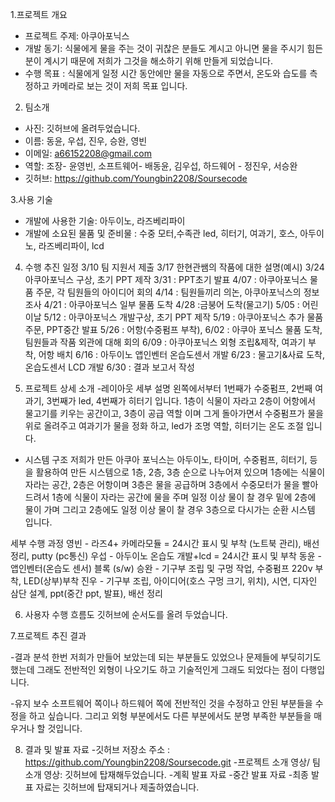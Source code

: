 1.프로젝트 개요
- 프로젝트 주제: 아쿠아포닉스
- 개발 동기: 식물에게 물을 주는 것이 귀찮은 분들도 계시고 아니면 물을 주시기 힘든 분이 계시기 때문에 저희가 그것을 해소하기 위해 만들게 되었습니다.
- 수행 목표 : 식물에게 일정 시간 동안에만 물을 자동으로 주면서, 온도와 습도를 측정하고 카메라로 보는 것이 저희 목표 입니다.

2. 팀소개
- 사진: 깃허브에 올려두었습니다.
- 이름: 동윤, 우섭, 진우, 승완, 영빈
- 이메일: a66152208@gmail.com
- 역할: 조장- 윤영빈, 소프트웨어- 배동윤, 김우섭, 하드웨어 - 정진우, 서승완
- 깃허브: https://github.com/Youngbin2208/Soursecode

3.사용 기술
- 개발에 사용한 기술: 아두이노, 라즈베리파이
- 개발에 소요된 물품 및 준비물 : 수중 모터,수족관 led, 히터기, 여과기, 호스, 아두이노, 라즈베리파이, lcd

4. 수행 추진 일정
3/10 팀 지원서 제출
3/17 한현관쌤의 작품에 대한 설명(예시)
3/24 아쿠아포닉스 구상, 초기 PPT 제작
3/31 : PPT초기 발표
4/07 : 아쿠아포닉스 물품 주문, 각 팀원들의 아이디어 회의
4/14 : 팀원들끼리 의논, 아쿠아포닉스의 정보 조사
4/21 : 아쿠아포닉스 일부 물품 도착
4/28 :금붕어 도착(물고기)
5/05 : 어린이날
5/12 : 아쿠아포닉스 개발구상, 초기 PPT 제작
5/19 : 아쿠아포닉스 추가 물품 주문, PPT중간 발표
5/26 : 어항(수중펌프 부착), 
6/02 : 아쿠아 포닉스 물품 도착, 팀원들과 작품 외관에 대해 회의
6/09 : 아쿠아포닉스 외형 조립&제작, 여과기 부착, 어항 배치
6/16 : 아두이노 앱인벤터 온습도센서 개발
6/23 : 물고기&사료 도착, 온습도센서 LCD 개발
6/30 : 결과 보고서 작성




5. 프로젝트 상세 소개
-레이아웃 세부 설명
왼쪽에서부터 1번째가 수중펌프, 2번째 여과기, 3번째가 led, 4번째가 히터기 입니다.
1층이 식물이 자라고 2층이 어항에서 물고기를 키우는 공간이고, 3층이 공급 역할 이며
그게 돌아가면서 수중펌프가 물을 위로 올려주고 여과기가 물을 정화 하고, led가 조명 역할, 히터기는 온도 조절 입니다.
- 시스템 구조
저희가 만든 아쿠아 포닉스는 아두이노, 타이머, 수중펌프, 히터기, 등을 활용하여 만든 시스템으로
1층, 2층, 3층 순으로 나누어져 있으며 1층에는 식물이 자라는 공간, 2층은 어항이며 3층은 물을 공급하며
3층에서 수중모터가 물을 빨아드려서 1층에 식물이 자라는 공간에 물을 주며 일정 이상 물이 찰 경우
밑에 2층에 물이 가며 그리고 2층에도 일정 이상 물이 찰 경우 3층으로 다시가는 순환 시스템 입니다.

세부 수행 과정
영빈 - 라즈4+ 카메라모듈 = 24시간 표시 및 부착 (노트북 관리), 배선 정리, putty (pc통신)
우섭 - 아두이노 온습도 개발+lcd = 24시간 표시 및 부착
동윤 - 앱인벤터(온습도 센서) 블록 (s/w) 
승완 - 기구부 조립 및 구멍 작업, 수중펌프 220v 부착, LED(상부)부착
진우 - 기구부 조립, 아이디어(호스 구멍 크기, 위치), 시연, 디자인 삼단 설계, ppt(중간 ppt, 발표), 배선 정리

6. 사용자 수행 흐름도
깃허브에 순서도를 올려 두었습니다.

7.프로젝트 추진 결과

-결과 분석
한번 저희가 만들어 보았는데 되는 부분들도 있었으나 문제들에 부딪히기도 했는데
그래도 전반적인 외형이 나오기도 하고 기술적인게 그래도 되었다는 점이 다행입니다.

 -유지 보수
 소프트웨어 쪽이나 하드웨어 쪽에 전반적인 것을 수정하고 안된 부분들을 수정을 하고 싶습니다.
 그리고 외형 부분에서도 다른 부분에서도 분명 부족한 부분들을 매우거나 할 것입니다.

8. 결과 및 발표 자료
-깃허브 저장소 주소 : https://github.com/Youngbin2208/Soursecode.git
-프로젝트 소개 영상/ 팀 소개 영상: 깃허브에 탑재해두었습니다.
-계획 발표 자료
-중간 발표 자료
-최종 발표 자료는 깃허브에 탑재되거나 제출하였습니다.
